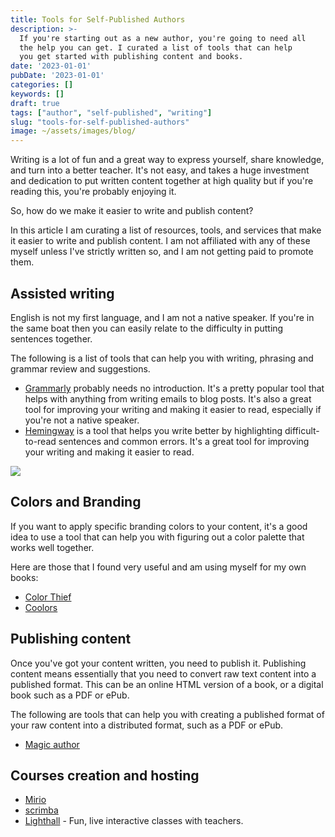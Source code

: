 ```yaml
---
title: Tools for Self-Published Authors
description: >-
  If you're starting out as a new author, you're going to need all 
  the help you can get. I curated a list of tools that can help
  you get started with publishing content and books.
date: '2023-01-01'
pubDate: '2023-01-01'
categories: []
keywords: []
draft: true
tags: ["author", "self-published", "writing"]
slug: "tools-for-self-published-authors"
image: ~/assets/images/blog/
---
```


Writing is a lot of fun and a great way to express yourself, share knowledge,
and turn into a better teacher. It's not easy, and takes a huge investment
and dedication to put written content together at high quality but if you're
reading this, you're probably enjoying it.

So, how do we make it easier to write and publish content?

In this article I am curating a list of resources, tools, and services that
make it easier to write and publish content. I am not affiliated with any of
these myself unless I've strictly written so, and I am not getting paid to
promote them.

## Assisted writing

English is not my first language, and I am not a native speaker. If you're
in the same boat then you can easily relate to the difficulty in putting
sentences together.

The following is a list of tools that can help you with writing, 
phrasing and grammar review and suggestions.

* [Grammarly](https://www.grammarly.com/) probably needs no introduction. It's a pretty popular tool that
helps with anything from writing emails to blog posts. It's also a great
tool for improving your writing and making it easier to read, especially
if you're not a native speaker.
* [Hemingway](https://hemingwayapp.com/) is a tool that helps you write better by highlighting
difficult-to-read sentences and common errors. It's a great tool for
improving your writing and making it easier to read.

![](2023-01-13-00-40-59.png)


## Colors and Branding

If you want to apply specific branding colors to your content, it's a good
idea to use a tool that can help you with figuring out a color palette that
works well together.

Here are those that I found very useful and am using myself for my own
books:
* [Color Thief](https://lokeshdhakar.com/projects/color-thief/)
* [Coolors](https://coolors.co/)

## Publishing content

Once you've got your content written, you need to publish it. Publishing
content means essentially that you need to convert raw text content into
a published format. This can be an online HTML version of a book, or a
digital book such as a PDF or ePub.

The following are tools that can help you with creating a published
format of your raw content into a distributed format, such as a PDF or
ePub.

* [Magic author](https://magicauthor.com/)

## Courses creation and hosting

* [Mirio](https://mirio.org/)
* [scrimba](https://scrimba.com/)
* [Lighthall](https://www.lighthall.co) - Fun, live interactive classes with teachers.